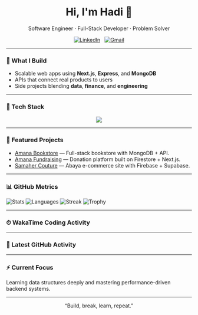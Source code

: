 <div align="center">

<h1>Hi, I'm Hadi 👋</h1>

Software Engineer · Full-Stack Developer · Problem Solver  

[![LinkedIn](https://skillicons.dev/icons?i=linkedin)](https://www.linkedin.com/in/hadidireya/) &nbsp;
[![Gmail](https://skillicons.dev/icons?i=gmail)](mailto:hadidireya@gmail.com?subject=Hello%20Hadi,%20From%20Github)

</div>

---

### 🚀 What I Build
- Scalable web apps using **Next.js**, **Express**, and **MongoDB**
- APIs that connect real products to users
- Side projects blending **data**, **finance**, and **engineering**

---

### 🧠 Tech Stack
<p align="center">
  <a href="https://skillicons.dev">
    <img src="https://skillicons.dev/icons?i=js,ts,html,css,react,nextjs,nodejs,express,dart,flutter,django,mongodb,firebase,supabase" />
  </a>
</p>

---

### 🔗 Featured Projects
- [Amana Bookstore](https://github.com/Amana-Bootcamp/Amana-Bookstore-with-db) — Full-stack bookstore with MongoDB + API.
- [Amana Fundraising](https://github.com/Amana-Bootcamp/Amana-Fundraising) — Donation platform built on Firestore + Next.js.
- [Samaher Couture](https://github.com/HadiDireya/SamaherCoutureTest) — Abaya e-commerce site with Firebase + Supabase.

---

### 📊 GitHub Metrics
![Stats](https://github-readme-stats.vercel.app/api?username=HadiDireya&show_icons=true&theme=radical)
![Languages](https://github-readme-stats.vercel.app/api/top-langs/?username=HadiDireya&layout=compact&theme=radical)
![Streak](https://streak-stats.demolab.com?user=HadiDireya&theme=radical)
![Trophy](https://github-profile-trophy.vercel.app/?username=HadiDireya&theme=radical)

---

### ⏱ WakaTime Coding Activity
<!--START_SECTION:waka-->
<!--END_SECTION:waka-->

---

### 🧩 Latest GitHub Activity
<!--START_SECTION:activity-->
<!--END_SECTION:activity-->

---

### ⚡ Current Focus
Learning data structures deeply and mastering performance-driven backend systems.

---

<p align="center">“Build, break, learn, repeat.”</p>